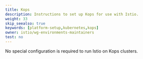 ```yaml
---
title: Kops
description: Instructions to set up Kops for use with Istio.
weight: 33
skip_seealso: true
keywords: [platform-setup,kubernetes,kops]
owner: istio/wg-environments-maintainers
test: no
---
```


No special configuration is required to run Istio on Kops clusters.
